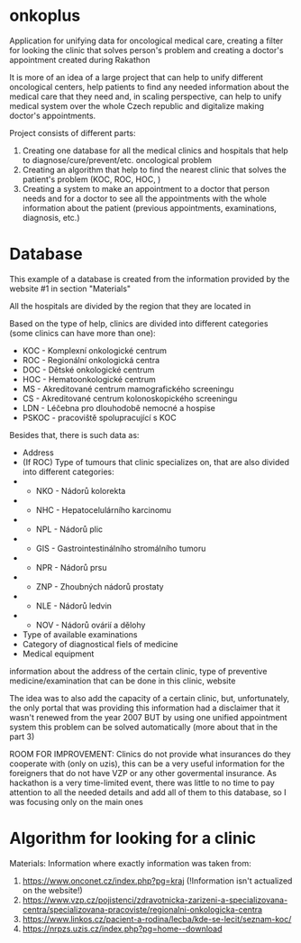 # onkoplus
Application for unifying data for oncological medical care, creating a filter for looking the clinic that solves person's problem and creating a doctor's appointment created during Rakathon

It is more of an idea of a large project that can help to unify different oncological centers, help patients to find any needed information about the medical care that they need and, in scaling perspective, can help to unify medical system over the whole Czech republic and digitalize making doctor's appointments.

Project consists of different parts:
1) Creating one database for all the medical clinics and hospitals that help to diagnose/cure/prevent/etc. oncological problem
2) Creating an algorithm that help to find the nearest clinic that solves the patient's problem (KOC, ROC, HOC, )
3) Creating a system to make an appointment to a doctor that person needs and for a doctor to see all the appointments
    with the whole information about the patient (previous appointments, examinations, diagnosis, etc.)

# Database

This example of a database is created from the information provided by the website #1 in section "Materials"

All the hospitals are divided by the region that they are located in

Based on the type of help, clinics are divided into different categories (some clinics can have more than one):
- KOC - Komplexní onkologické centrum
- ROC - Regionální onkologická centra
- DOC - Dětské onkologické centrum
- HOC - Hematoonkologické centrum
- MS - Akreditované centrum mamografického screeningu
- CS - Akreditované centrum kolonoskopického screeningu
- LDN - Léčebna pro dlouhodobě nemocné a hospise
- PSKOC - pracoviště spolupracující s KOC

Besides that, there is such data as:
- Address
- (If ROC) Type of tumours that clinic specializes on, that are also divided into different categories:
- - NKO - Nádorů kolorekta  
- - NHC - Hepatocelulárního karcinomu 
- - NPL - Nádorů plic
- - GIS - Gastrointestinálního stromálního tumoru
- - NPR - Nádorů prsu 
- - ZNP - Zhoubných nádorů prostaty 
- - NLE - Nádorů ledvin 
- - NOV - Nádorů ovárií a dělohy
- Type of available examinations
- Category of diagnostical fiels of medicine
- Medical equipment
 
 information about the address of the certain clinic, type of preventive medicine/examination that can be done in this clinic, website

The idea was to also add the capacity of a certain clinic, but, unfortunately, the only portal that was providing this information had a disclaimer that it wasn't renewed from the year 2007
BUT by using one unified appointment system this problem can be solved automatically (more about that in the part 3)

ROOM FOR IMPROVEMENT: Clinics do not provide what insurances do they cooperate with (only on uzis), this can be a very useful information for the foreigners that do not have VZP or any other govermental insurance. As hackathon is a very time-limited event, there was little to no time to pay attention to all the needed details and add all of them to this database, so I was focusing only on the main ones


# Algorithm for looking for a clinic



Materials:
Information where exactly information was taken from:
1. https://www.onconet.cz/index.php?pg=kraj (!Information isn't actualized on the website!)
2. https://www.vzp.cz/pojistenci/zdravotnicka-zarizeni-a-specializovana-centra/specializovana-pracoviste/regionalni-onkologicka-centra
3. https://www.linkos.cz/pacient-a-rodina/lecba/kde-se-lecit/seznam-koc/
4. https://nrpzs.uzis.cz/index.php?pg=home--download
